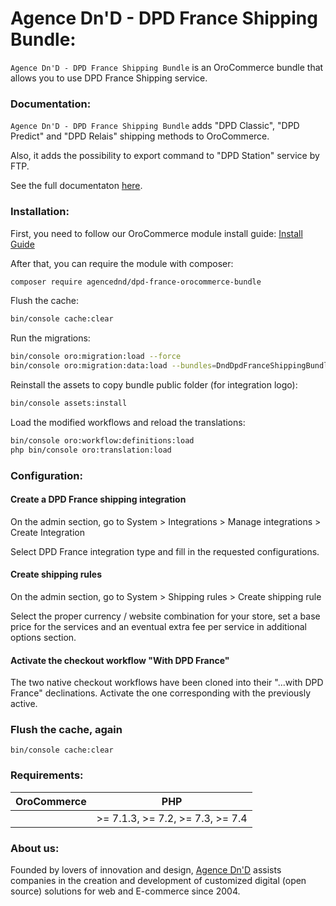 # Agence Dn'D - DPD France Shipping Bundle:

`Agence Dn'D - DPD France Shipping Bundle` is an OroCommerce bundle that allows you to use DPD France Shipping service.

### Documentation:

`Agence Dn'D - DPD France Shipping Bundle` adds "DPD Classic", "DPD Predict" and "DPD Relais" shipping methods to OroCommerce.

Also, it adds the possibility to export command to "DPD Station" service by FTP.

See the full documentaton [here](doc/documentation.md).

### Installation:

First, you need to follow our OroCommerce module install guide: [Install Guide](https://agencednd.atlassian.net/wiki/spaces/MI/pages/2145681458/Installation+des+modules+Marketplace+interne+OroCommerce)

After that, you can require the module with composer:
```bash
composer require agencednd/dpd-france-orocommerce-bundle
```

Flush the cache:
```bash
bin/console cache:clear
```

Run the migrations:
```bash
bin/console oro:migration:load --force
bin/console oro:migration:data:load --bundles=DndDpdFranceShippingBundle
```

Reinstall the assets to copy bundle public folder (for integration logo):
```bash
bin/console assets:install
```

Load the modified workflows and reload the translations:
```bash
bin/console oro:workflow:definitions:load
php bin/console oro:translation:load
```


### Configuration:

#### Create a DPD France shipping integration

On the admin section, go to System > Integrations > Manage integrations > Create Integration

Select DPD France integration type and fill in the requested configurations.

#### Create shipping rules

On the admin section, go to System > Shipping rules > Create shipping rule

Select the proper currency / website combination for your store, set a base price for the services and an eventual extra fee per service in additional options section.

#### Activate the checkout workflow "With DPD France"

The two native checkout workflows have been cloned into their "...with DPD France" declinations. Activate the one corresponding with the previously active.

### Flush the cache, again

```bin/console cache:clear```


### Requirements:

| OroCommerce           | PHP                               |
| :---------------------| :--------------------------------:|
|                       | \>= 7.1.3, >= 7.2, >= 7.3, >= 7.4 |

### About us:

Founded by lovers of innovation and design, [Agence Dn'D](https://www.dnd.fr) assists companies in the creation and development of customized digital (open source) solutions for web and E-commerce since 2004.
